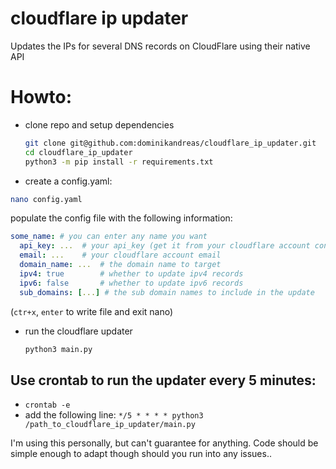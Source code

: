 # cloudflare ip updater

Updates the IPs for several DNS records on CloudFlare using their native API

# Howto:

* clone repo and setup dependencies

  ```bash
  git clone git@github.com:dominikandreas/cloudflare_ip_updater.git
  cd cloudflare_ip_updater
  python3 -m pip install -r requirements.txt
  ```
  
* create a config.yaml:

```bash
nano config.yaml
```

populate the config file with the following information:
```yaml
some_name: # you can enter any name you want
  api_key: ...  # your api_key (get it from your cloudflare account console)
  email: ...    # your cloudflare account email
  domain_name: ...  # the domain name to target
  ipv4: true        # whether to update ipv4 records
  ipv6: false       # whether to update ipv6 records
  sub_domains: [...] # the sub domain names to include in the update
```
 (`ctr+x`, `enter` to write file and exit nano)

* run the cloudflare updater
  ```bash
  python3 main.py
  ```

  
## Use crontab to run the updater every 5 minutes:
* ``crontab -e``
* add the following line: ``*/5 * * * * python3 /path_to_cloudflare_ip_updater/main.py``

I'm using this personally, but can't guarantee for anything. Code should be simple enough to adapt though should you run into any issues..
